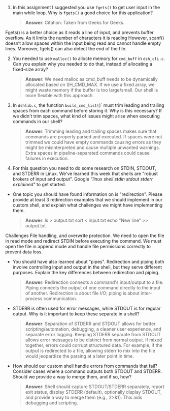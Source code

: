 1. In this assignment I suggested you use `fgets()` to get user input in the main while loop. Why is `fgets()` a good choice for this application?

    > **Answer**:
Citation: Taken from Geeks for Geeks.

Fgets() is a better choice as it reads a line of input, and prevents buffer overflow. As it limits the number of characters it is reading However, scanf()  doesn’t allow spaces within the input being read and cannot handle empty lines. Moreover, fgets() can also detect the end of the file.


2. You needed to use `malloc()` to allocte memory for `cmd_buff` in `dsh_cli.c`. Can you explain why you needed to do that, instead of allocating a fixed-size array?

    > **Answer**: We need malloc as cmd_buff needs to be dynamically allocated based on SH_CMD_MAX. If we use a fixed array, we might waste memory if the buffer is too large/small. Our shell is more flexible with this approach.


3. In `dshlib.c`, the function `build_cmd_list(`)` must trim leading and trailing spaces from each command before storing it. Why is this necessary? If we didn't trim spaces, what kind of issues might arise when executing commands in our shell?

    > **Answer**: Trimming leading and trailing spaces makes sure that commands are properly parsed and executed. If spaces were not trimmed we could have empty commands causing errors as they might be misinterpreted and cause multiple unwanted warnings. Extra spaces in pipeline-separated commands could cause failures in execution.

4. For this question you need to do some research on STDIN, STDOUT, and STDERR in Linux. We've learned this week that shells are "robust brokers of input and output". Google _"linux shell stdin stdout stderr explained"_ to get started.

- One topic you should have found information on is "redirection". Please provide at least 3 redirection examples that we should implement in our custom shell, and explain what challenges we might have implementing them.

    > **Answer**: ls > output.txt
sort < input.txt
echo "New line" >> output.txt

Challenges
File handling, and overwrite protection.
We need to open the file in read mode and redirect STDIN before executing the command.
We must open the file in append mode and handle file permissions correctly to prevent data loss.


- You should have also learned about "pipes". Redirection and piping both involve controlling input and output in the shell, but they serve different purposes. Explain the key differences between redirection and piping.

    > **Answer**:  Redirection connects a command's input/output to a file. Piping connects the output of one command directly to the input of another. Redirection is about file I/O; piping is about inter-process communication.

- STDERR is often used for error messages, while STDOUT is for regular output. Why is it important to keep these separate in a shell?

    > **Answer**: Separation of STDERR and STDOUT allows for better scripting/automation, debugging, a cleaner user experience, and separate error logging.
Keeping STDERR separate from STDOUT allows error messages to be distinct from normal output. If mixed together, errors could corrupt structured data. For example, if the output is redirected to a file, allowing stderr to mix into the file would jeopardize the parsing at a later point in time. 


- How should our custom shell handle errors from commands that fail? Consider cases where a command outputs both STDOUT and STDERR. Should we provide a way to merge them, and if so, how?

    > **Answer**:  Shell should capture STDOUT/STDERR separately, report exit status, display STDERR (default), optionally display STDOUT, and provide a way to merge them (e.g., 2>&1). This aids debugging and scripting.
